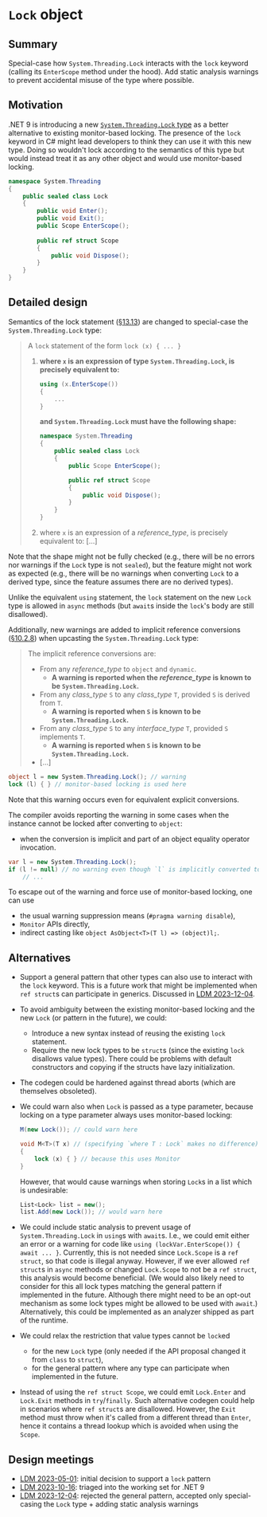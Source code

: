 # `Lock` object

## Summary
[summary]: #summary

Special-case how `System.Threading.Lock` interacts with the `lock` keyword (calling its `EnterScope` method under the hood).
Add static analysis warnings to prevent accidental misuse of the type where possible.

## Motivation
[motivation]: #motivation

.NET 9 is introducing a new [`System.Threading.Lock` type](https://github.com/dotnet/runtime/issues/34812)
as a better alternative to existing monitor-based locking.
The presence of the `lock` keyword in C# might lead developers to think they can use it with this new type.
Doing so wouldn't lock according to the semantics of this type but would instead treat it as any other object and would use monitor-based locking.

```cs
namespace System.Threading
{
    public sealed class Lock
    {
        public void Enter();
        public void Exit();
        public Scope EnterScope();
    
        public ref struct Scope
        {
            public void Dispose();
        }
    }
}
```

## Detailed design
[design]: #detailed-design

Semantics of the lock statement ([§13.13](https://github.com/dotnet/csharpstandard/blob/9af5bdaa7af535f34fbb7923e5406e01db8489f7/standard/statements.md#1313-the-lock-statement))
are changed to special-case the `System.Threading.Lock` type:

> A `lock` statement of the form `lock (x) { ... }`
>
> 1. **where `x` is an expression of type `System.Threading.Lock`, is precisely equivalent to:**
>    ```cs
>    using (x.EnterScope())
>    {
>        ...
>    }
>    ```
>    **and `System.Threading.Lock` must have the following shape:**
>    ```cs
>    namespace System.Threading
>    {
>        public sealed class Lock
>        {
>            public Scope EnterScope();
>    
>            public ref struct Scope
>            {
>                public void Dispose();
>            }
>        }
>    }
>    ```
> 2. where `x` is an expression of a *reference_type*, is precisely equivalent to: [...]

Note that the shape might not be fully checked (e.g., there will be no errors nor warnings if the `Lock` type is not `sealed`),
but the feature might not work as expected (e.g., there will be no warnings when converting `Lock` to a derived type,
since the feature assumes there are no derived types).

Unlike the equivalent `using` statement, the `lock` statement on the new `Lock` type is allowed in `async` methods
(but `await`s inside the `lock`'s body are still disallowed).

Additionally, new warnings are added to implicit reference conversions ([§10.2.8](https://github.com/dotnet/csharpstandard/blob/9af5bdaa7af535f34fbb7923e5406e01db8489f7/standard/conversions.md#1028-implicit-reference-conversions))
when upcasting the `System.Threading.Lock` type:

> The implicit reference conversions are:
>
> - From any *reference_type* to `object` and `dynamic`.
>   - **A warning is reported when the *reference_type* is known to be `System.Threading.Lock`.**
> - From any *class_type* `S` to any *class_type* `T`, provided `S` is derived from `T`.
>   - **A warning is reported when `S` is known to be `System.Threading.Lock`.**
> - From any *class_type* `S` to any *interface_type* `T`, provided `S` implements `T`.
>   - **A warning is reported when `S` is known to be `System.Threading.Lock`.**
> - [...]

```cs
object l = new System.Threading.Lock(); // warning
lock (l) { } // monitor-based locking is used here
```

Note that this warning occurs even for equivalent explicit conversions.

The compiler avoids reporting the warning in some cases when the instance cannot be locked after converting to `object`:
- when the conversion is implicit and part of an object equality operator invocation.

```cs
var l = new System.Threading.Lock();
if (l != null) // no warning even though `l` is implicitly converted to `object` for `operator!=(object, object)`
    // ...
```

To escape out of the warning and force use of monitor-based locking, one can use
- the usual warning suppression means (`#pragma warning disable`),
- `Monitor` APIs directly,
- indirect casting like `object AsObject<T>(T l) => (object)l;`.

## Alternatives
[alternatives]: #alternatives

- Support a general pattern that other types can also use to interact with the `lock` keyword.
  This is a future work that might be implemented when `ref struct`s can participate in generics.
  Discussed in [LDM 2023-12-04](https://github.com/dotnet/csharplang/blob/main/meetings/2023/LDM-2023-12-04.md#lock-statement-pattern).

- To avoid ambiguity between the existing monitor-based locking and the new `Lock` (or pattern in the future), we could:
  - Introduce a new syntax instead of reusing the existing `lock` statement.
  - Require the new lock types to be `struct`s (since the existing `lock` disallows value types).
    There could be problems with default constructors and copying if the structs have lazy initialization.

- The codegen could be hardened against thread aborts (which are themselves obsoleted).

- We could warn also when `Lock` is passed as a type parameter, because locking on a type parameter always uses monitor-based locking:

  ```cs
  M(new Lock()); // could warn here

  void M<T>(T x) // (specifying `where T : Lock` makes no difference)
  {
      lock (x) { } // because this uses Monitor
  }
  ```

  However, that would cause warnings when storing `Lock`s in a list which is undesirable:

  ```cs
  List<Lock> list = new();
  list.Add(new Lock()); // would warn here
  ```

- We could include static analysis to prevent usage of `System.Threading.Lock` in `using`s with `await`s.
  I.e., we could emit either an error or a warning for code like `using (lockVar.EnterScope()) { await ... }`.
  Currently, this is not needed since `Lock.Scope` is a `ref struct`, so that code is illegal anyway.
  However, if we ever allowed `ref struct`s in `async` methods or changed `Lock.Scope` to not be a `ref struct`, this analysis would become beneficial.
  (We would also likely need to consider for this all lock types matching the general pattern if implemented in the future.
  Although there might need to be an opt-out mechanism as some lock types might be allowed to be used with `await`.)
  Alternatively, this could be implemented as an analyzer shipped as part of the runtime.

- We could relax the restriction that value types cannot be `lock`ed
  - for the new `Lock` type (only needed if the API proposal changed it from `class` to `struct`),
  - for the general pattern where any type can participate when implemented in the future.

- Instead of using the `ref struct Scope`, we could emit `Lock.Enter` and `Lock.Exit` methods in `try`/`finally`.
  Such alternative codegen could help in scenarios where `ref struct`s are disallowed.
  However, the `Exit` method must throw when it's called from a different thread than `Enter`,
  hence it contains a thread lookup which is avoided when using the `Scope`.

## Design meetings

- [LDM 2023-05-01](https://github.com/dotnet/csharplang/blob/main/meetings/2023/LDM-2023-05-01.md#lock-statement-improvements): initial decision to support a `lock` pattern
- [LDM 2023-10-16](https://github.com/dotnet/csharplang/blob/main/meetings/2023/LDM-2023-10-16.md#lock-statement-pattern): triaged into the working set for .NET 9
- [LDM 2023-12-04](https://github.com/dotnet/csharplang/blob/main/meetings/2023/LDM-2023-12-04.md#lock-statement-pattern): rejected the general pattern, accepted only special-casing the `Lock` type + adding static analysis warnings
